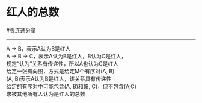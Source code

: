 # 红人的总数
#强连通分量 

---

A -> B，表示A认为B是红人  
A -> B -> C，表示A认为B是红人，B认为C是红人，  
规定“认为”关系有传递性，所以A也认为C是红人  
给定一张有向图，方式是给定M个有序对(A, B)  
 (A, B)表示A认为B是红人，该关系具有传递性  
给定的有序对中可能包含(A, B)和(B, C)，但不包含(A,C)  
求被其他所有人认为是红人的总数
